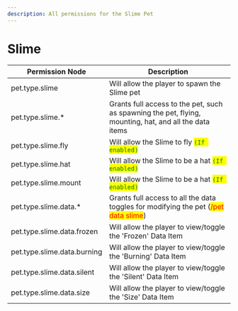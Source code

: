 ```yaml
---
description: All permissions for the Slime Pet
---
```



# Slime
| Permission Node | Description |
| - | - |
| pet.type.slime | Will allow the player to spawn the Slime pet |
| pet.type.slime.* | Grants full access to the pet, such as spawning the pet, flying, mounting, hat, and all the data items |
| pet.type.slime.fly | Will allow the Slime to fly <mark style="color:green;">`(If enabled)`</mark> |
| pet.type.slime.hat | Will allow the Slime to be a hat <mark style="color:green;">`(If enabled)`</mark> |
| pet.type.slime.mount | Will allow the Slime to be a hat <mark style="color:green;">`(If enabled)`</mark> |
| pet.type.slime.data.* | Grants full access to all the data toggles for modifying the pet (<mark style="color:red;">/pet data slime</mark>) |
| pet.type.slime.data.frozen | Will allow the player to view/toggle the 'Frozen' Data Item |
| pet.type.slime.data.burning | Will allow the player to view/toggle the 'Burning' Data Item |
| pet.type.slime.data.silent | Will allow the player to view/toggle the 'Silent' Data Item |
| pet.type.slime.data.size | Will allow the player to view/toggle the 'Size' Data Item |

